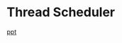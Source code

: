 # Thread Scheduler
[ppt](https://github.com/How-Wang/Operating_System_Project/blob/main/Thread_Scheduler/Thread_Scheduler.pdf)
